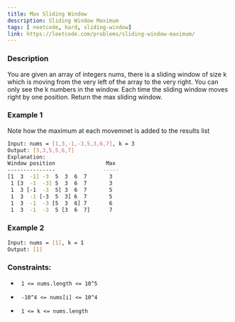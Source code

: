 ```yaml
---
title: Max Sliding Window
description: Sliding Window Maximum
tags: [ neetcode, hard, sliding-window]
link: https://leetcode.com/problems/sliding-window-maximum/
---
```


### Description

You are given an array of integers nums, there is a sliding window of size k which is moving from the very left of the array to the very right. You can only see the k numbers in the window. Each time the sliding window moves right by one position.  Return the max sliding window.

### Example 1

Note how the maximum at each movemnet is added to the results list

```bash
Input: nums = [1,3,-1,-3,5,3,6,7], k = 3
Output: [3,3,5,5,6,7]
Explanation: 
Window position                Max
---------------               -----
[1  3  -1] -3  5  3  6  7       3
 1 [3  -1  -3] 5  3  6  7       3
 1  3 [-1  -3  5] 3  6  7       5
 1  3  -1 [-3  5  3] 6  7       5
 1  3  -1  -3 [5  3  6] 7       6
 1  3  -1  -3  5 [3  6  7]      7
```

### Example 2
```bash
Input: nums = [1], k = 1
Output: [1]
```

### Constraints:

-      1 <= nums.length <= 10^5     
-      -10^4 <= nums[i] <= 10^4     
-      1 <= k <= nums.length 
